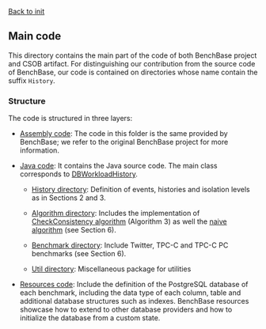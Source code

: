 [Back to init](../../README.md)

## Main code

This directory contains the main part of the code of both BenchBase project and CSOB artifact. For distinguishing our contribution from the source code of BenchBase, our code is contained on directories whose name contain the suffix `History`.

### Structure

The code is structured in three layers:

- [Assembly code](assembly/): The code in this folder is the same provided by BenchBase; we refer to the original BenchBase project for more information.

- [Java code](java/com/oltpbenchmark/): It contains the Java source code. The main class corresponds to [DBWorkloadHistory](java/com/oltpbenchmark/DBWorkloadHistory.java).

  - [History directory](java/com/oltpbenchmark/historyModelHistory): Definition of events, histories and isolation levels as in Sections 2 and 3.
  - [Algorithm directory](java/com/oltpbenchmark/algorithmsHistory): Includes the implementation of [CheckConsistency algorithm](java/com/oltpbenchmark/algorithmsHistory/algorithms/CSOB.java) (Algorithm 3) as well the [naive algorithm](java/com/oltpbenchmark/algorithmsHistory/algorithms/NaiveCheckClientConsistency.java) (see Section 6).

  - [Benchmark directory](java/com/oltpbenchmark/benchmarksHistory): Include Twitter, TPC-C and TPC-C PC benchmarks (see Section 6).
  - [Util directory](java/com/oltpbenchmark/utilHistory): Miscellaneous package for utilities


- [Resources code](resources/): Include the definition of the PostgreSQL database of each benchmark, including the data type of each column, table and additional database structures such as indexes. BenchBase resources showcase how to extend to other database providers and how to initialize the database from a custom state.